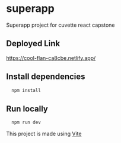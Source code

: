 # superapp

Superapp project for cuvette react capstone 

## Deployed Link
https://cool-flan-ca8cbe.netlify.app/

## Install dependencies 
``` Bash 
  npm install
```

## Run locally 
```Bash
  npm run dev
```

This project is made using [Vite](https://www.vitejs.dev)
